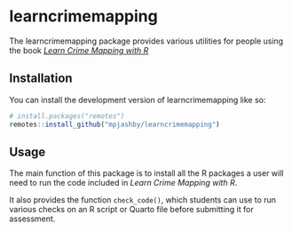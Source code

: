 
# learncrimemapping

<!-- badges: start -->
<!-- badges: end -->

The learncrimemapping package provides various utilities for people using the 
book [_Learn Crime Mapping with R_](https://books.lesscrime.info/learncrimemapping)

## Installation

You can install the development version of learncrimemapping like so:

``` r
# install.packages("remotes")
remotes::install_github("mpjashby/learncrimemapping")
```

## Usage

The main function of this package is to install all the R packages a user will
need to run the code included in _Learn Crime Mapping with R_.

It also provides the function `check_code()`, which students can use to run 
various checks on an R script or Quarto file before submitting it for
assessment.
